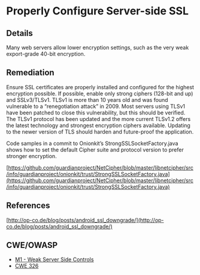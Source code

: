 # Properly Configure Server-side SSL

## Details 

Many web servers allow lower encryption settings, such as the very weak export-grade 40-bit encryption.

## Remediation

Ensure SSL certificates are properly installed and configured for the highest encryption possible. If possible, enable only strong ciphers (128-bit and up) and SSLv3/TLSv1.  TLSv1 is more than 10 years old and was found vulnerable to a “renegotiation attack” in 2009. Most servers using TLSv1 have been patched to close this vulnerability, but this should be verified. The TLSv1 protocol has been updated and the more current TLSv1.2 offers the latest technology and strongest encryption ciphers available. Updating to the newer version of TLS should harden and future-proof the application.
 
Code samples in a commit to Onionkit’s StrongSSLSocketFactory.java shows how to set the default Cipher suite and protocol version to prefer stronger encryption.

[https://github.com/guardianproject/NetCipher/blob/master/libnetcipher/src/info/guardianproject/onionkit/trust/StrongSSLSocketFactory.java](https://github.com/guardianproject/NetCipher/blob/master/libnetcipher/src/info/guardianproject/onionkit/trust/StrongSSLSocketFactory.java) 

## References 

[http://op-co.de/blog/posts/android_ssl_downgrade/](http://op-co.de/blog/posts/android_ssl_downgrade/)

## CWE/OWASP

 * [M1 - Weak Server Side Controls](https://www.owasp.org/index.php/Mobile_Top_10_2014-M1)
 * [CWE 326](http://cwe.mitre.org/data/definitions/326.html)
